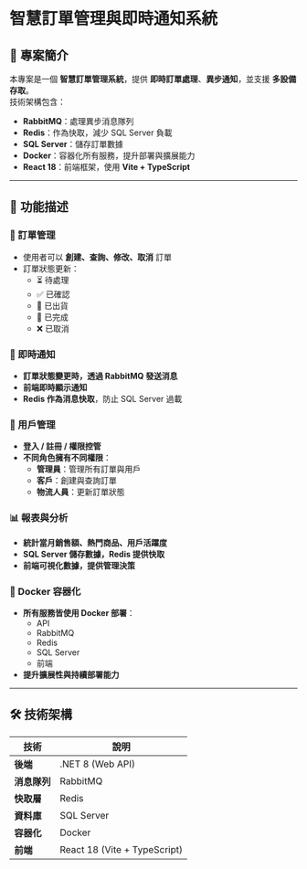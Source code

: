 # 智慧訂單管理與即時通知系統

## 📌 專案簡介
本專案是一個 **智慧訂單管理系統**，提供 **即時訂單處理**、**異步通知**，並支援 **多設備存取**。  
技術架構包含：
- **RabbitMQ**：處理異步消息隊列
- **Redis**：作為快取，減少 SQL Server 負載
- **SQL Server**：儲存訂單數據
- **Docker**：容器化所有服務，提升部署與擴展能力
- **React 18**：前端框架，使用 **Vite + TypeScript**

---

## 🚀 功能描述

### 📌 訂單管理
- 使用者可以 **創建、查詢、修改、取消** 訂單
- 訂單狀態更新：
  - ⏳ 待處理
  - ✅ 已確認
  - 🚚 已出貨
  - 🎉 已完成
  - ❌ 已取消

### 📢 即時通知
- **訂單狀態變更時，透過 RabbitMQ 發送消息**
- **前端即時顯示通知**
- **Redis 作為消息快取**，防止 SQL Server 過載

### 👤 用戶管理
- **登入 / 註冊 / 權限控管**
- **不同角色擁有不同權限**：
  - **管理員**：管理所有訂單與用戶
  - **客戶**：創建與查詢訂單
  - **物流人員**：更新訂單狀態

### 📊 報表與分析
- **統計當月銷售額、熱門商品、用戶活躍度**
- **SQL Server 儲存數據，Redis 提供快取**
- **前端可視化數據，提供管理決策**

### 🐳 Docker 容器化
- **所有服務皆使用 Docker 部署**：
  - API
  - RabbitMQ
  - Redis
  - SQL Server
  - 前端
- **提升擴展性與持續部署能力**

---

## 🛠 技術架構

| 技術 | 說明 |
|------|------|
| **後端** | .NET 8 (Web API) |
| **消息隊列** | RabbitMQ |
| **快取層** | Redis |
| **資料庫** | SQL Server |
| **容器化** | Docker |
| **前端** | React 18 (Vite + TypeScript) |

